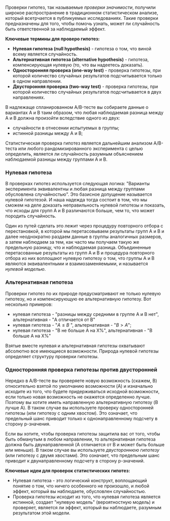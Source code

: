 Проверки гипотез, так называемые *проверки значимости*, получили широкое распространение в традиционном статистическом анализе, который всетрчается в публикуемых исследованиях. Такие проверки предназначены для того, чтобы помочь узнать, может ли случайность быть ответственной за наблюдаемый эффект.

**Ключевые термины для проверо гипотез:**

* **Нулевая гипотеза (null hypothesis)** - гипотеза о том, что виной всему является случайность.
* **Альтернативная гипотеза (alternative hypothesis)** - гипотеза, компенсирующая нулевую (то, что вы надеетесь доказать).
* **Односторонняя проверка (one-way test)** - проверка гипотезы, при которой количество случайных результатов подсчитывается только в одном направлении.
* **Двусторонняя проверка (two-way test)** - проверка гипотезы, при которой количество случайных результатов подсчитывается в двух направлениях.

В надлежаще спланированном A/B-тесте вы собираете данные о вариантах A и B таим образом, что любая наблюдаемая разница между A и B должна произойти вследствие одного из двух:

* случайности в отнесении испытуемых в группы;
* истинной разницы между A и B;

Статистическая проверка гипотез является дальнейшим анализом A/B-теста или любого рандомизированного эксперимента с целью определить, является ли случайность разумным объяснением наблюдаемой разницы между группами A и B.

### Нулевая гипотеза

В проверках гипотез используется следующая логика: "Варианты эксперимента эквивалентны и любая разница между группами обусловлена случайностью". Это базисное допущение называется нулевой гипотезой. И наша надежда тогда состоит в том, что мы сможем на деле доказать неправильность нулевой гипотезы и показать, что исходы для групп A и B различаются больше, чем то, что может породить случайность.

Один из путей сделать это лежит через процедуру повторного отбора с перестановкой, в которой мы перетасовываем результаты групп A и B и далее неоднократно раздаем данные в группы аналогичных размеров, а затем наблюдаем за тем, как часто мы получаем такую же предельную разницу, что и наблюдаемая разница. Объединенные перетасованные результаты из групп A и B и процедура повторного отбора из них воплощают нулевую гипотезу о том, что группы A и B являются эквивалентными и взаимозаменяемыми, и называется *нулевой моделью*.

### Альтернативная гипотеза

Проверки гипотез по их природе предусматривают не только нулевую гипотезу, но и компенсирующую ее альтернативную гипотезу. Вот несколько примеров:

* нулевая гипотеза - "разницы между средними в группе A и B нет", альтернативная - "A отличается от B"
* нулевая гипотеза  - "$A \leq B$ ", альтернативная - "$B > A$";
* нулевая гипотеза - "B не больше A на X%", альтернативная - "B больше A на X%"

Взятые вместе нулевая и альтернативная  гипотезы охватывают абсолютно все имеющиеся возможности. Природа нулевой гипотезы определяет структуру проверки гипотезы.

### Односторонняя проверка гипотезы против двусторонней

Нередко в A/B-тесте вы проверяете новую возможность (скажем, B) относительно взятой по умолчанию возможности (A) и изначально исходите из того, что будете придерживаться исходной возможности, если только новая возможность не окажется определенно лучше. Поэтому вы хотите иметь направленную альтернативную гипотезу (B лучше A). В таком случае вы используете проверку односторонней гипотезы (или гипотезу с одним хвостом). Это означает, что предельный шанс приводит только к однонаправленному подсчету в сторону p-значения.

Если вы хотите, чтобы проверка гипотезы защитила вас от того, чтобы быть обманутым в любом направлении, то альтернативная гипотеза должна быть двунаправленной (A отличается от B и может быть больше или меньше). В таком случае вы используете *двустороннюю гипотезу* (или гипотезу с двумя хвостами). Это означает, что предельным шанс приводит к двунаправленному подсчету в сторону p-значений.

**Ключевые идеи для проверок статистических гипотез:**

* Нулевая гипотеза - это логический конструкт, воплощающий понятие о том, что ничего особенного не произошло, и любой эффект, который вы наблюдаете, обусловлен случайностью.
* Проверка гипотезы исходит из того, что нулевая гипотеза является истинной, создает "нулевую модель" (вероятностную модель) и проверяет, является ли эффект, который вы наблюдаете, разумным результатом этой модели.